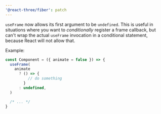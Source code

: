 ```yaml
---
'@react-three/fiber': patch
---
```


`useFrame` now allows its first argument to be `undefined`. This is useful in situations where you want to _conditionally_ register a frame callback, but can't wrap the actual `useFrame` invocation in a conditional statement, because React will not allow that.

Example:

```jsx
const Component = ({ animate = false }) => {
  useFrame(
    animate
      ? () => {
          // do something
        }
      : undefined,
  )

  /* ... */
}
```
